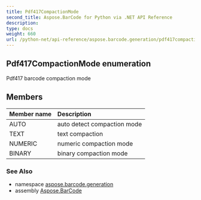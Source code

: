 ```yaml
---
title: Pdf417CompactionMode
second_title: Aspose.BarCode for Python via .NET API Reference
description: 
type: docs
weight: 660
url: /python-net/api-reference/aspose.barcode.generation/pdf417compactionmode/
---
```


## Pdf417CompactionMode enumeration

Pdf417 barcode compaction mode

## Members
| Member name | Description |
| :- | :- |
|AUTO|auto detect compaction mode|
|TEXT|text compaction|
|NUMERIC|numeric compaction mode|
|BINARY|binary compaction mode|

### See Also

* namespace [aspose.barcode.generation](/barcode/python-net/api-reference/aspose.barcode.generation/)
* assembly [Aspose.BarCode](/barcode/python-net/api-reference/)

